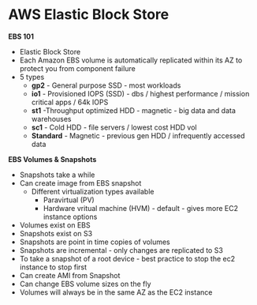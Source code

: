 # AWS Elastic Block Store

**EBS 101**

- Elastic Block Store
- Each Amazon EBS volume is automatically replicated within its AZ to protect you from component failure
- 5 types
    - **gp2** - General purpose SSD - most workloads
    - **io1** - Provisioned IOPS (SSD) - dbs / highest performance / mission critical apps / 64k IOPS
    - **st1** -Throughput optimized HDD - magnetic - big data and data warehouses
    - **sc1** - Cold HDD - file servers / lowest cost HDD vol
    - **Standard** - Magnetic - previous gen HDD / infrequently accessed data

**EBS Volumes & Snapshots**

- Snapshots take a while
- Can create image from EBS snapshot
    - Different virtualization types available
        - Paravirtual (PV)
        - Hardware vritual machine (HVM) - default - gives more EC2 instance options
- Volumes exist on EBS
- Snapshots exist on S3
- Snapshots are point in time copies of volumes
- Snapshots are incremental - only changes are replicated to S3
- To take a snapshot of a root device - best practice to stop the ec2 instance to stop first
- Can create AMI from Snapshot
- Can change EBS volume sizes on the fly
- Volumes will always be in the same AZ as the EC2 instance
